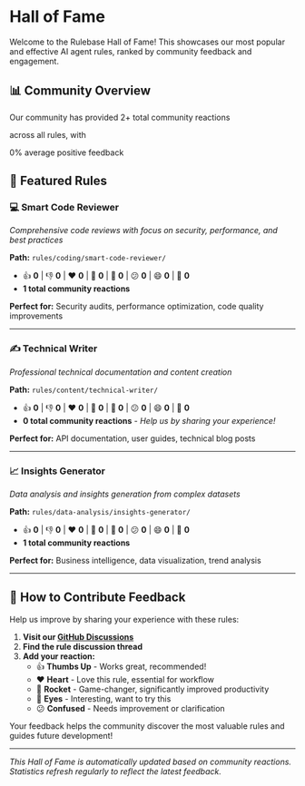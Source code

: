 # Hall of Fame

Welcome to the Rulebase Hall of Fame! This showcases our most popular and effective AI agent rules, ranked by community feedback and engagement.

## 📊 Community Overview

Our community has provided <!-- OVERALL_TOTAL_START -->
2+ total community reactions
<!-- OVERALL_TOTAL_END --> across all rules, with <!-- OVERALL_FEEDBACK_START -->
0% average positive feedback
<!-- OVERALL_FEEDBACK_END -->

## 🌟 Featured Rules

### 💻 Smart Code Reviewer
*Comprehensive code reviews with focus on security, performance, and best practices*

**Path:** `rules/coding/smart-code-reviewer/`

<!-- RULE_STATS_START:coding/smart-code-reviewer -->
- 👍 **0** | 👎 **0** | ❤️ **0** | 🚀 **0** | 👀 **0** | 😕 **0** | 😄 **0** | 🎉 **0**
- **1 total community reactions**
<!-- RULE_STATS_END:coding/smart-code-reviewer -->

**Perfect for:** Security audits, performance optimization, code quality improvements

---

### ✍️ Technical Writer
*Professional technical documentation and content creation*

**Path:** `rules/content/technical-writer/`

<!-- RULE_STATS_START:content/technical-writer -->
- 👍 **0** | 👎 **0** | ❤️ **0** | 🚀 **0** | 👀 **0** | 😕 **0** | 😄 **0** | 🎉 **0**
- **0 total community reactions** - *Help us by sharing your experience!*
<!-- RULE_STATS_END:content/technical-writer -->

**Perfect for:** API documentation, user guides, technical blog posts

---

### 📈 Insights Generator
*Data analysis and insights generation from complex datasets*

**Path:** `rules/data-analysis/insights-generator/`

<!-- RULE_STATS_START:data-analysis/insights-generator -->
- 👍 **0** | 👎 **0** | ❤️ **0** | 🚀 **0** | 👀 **0** | 😕 **0** | 😄 **0** | 🎉 **0**
- **1 total community reactions**
<!-- RULE_STATS_END:data-analysis/insights-generator -->

**Perfect for:** Business intelligence, data visualization, trend analysis

---

## 🤝 How to Contribute Feedback

Help us improve by sharing your experience with these rules:

1. **Visit our [GitHub Discussions](https://github.com/avalus/rulebase/discussions)**
2. **Find the rule discussion thread**
3. **Add your reaction:**
   - 👍 **Thumbs Up** - Works great, recommended!
   - ❤️ **Heart** - Love this rule, essential for workflow
   - 🚀 **Rocket** - Game-changer, significantly improved productivity
   - 👀 **Eyes** - Interesting, want to try this
   - 😕 **Confused** - Needs improvement or clarification

Your feedback helps the community discover the most valuable rules and guides future development!

---

*This Hall of Fame is automatically updated based on community reactions. Statistics refresh regularly to reflect the latest feedback.*